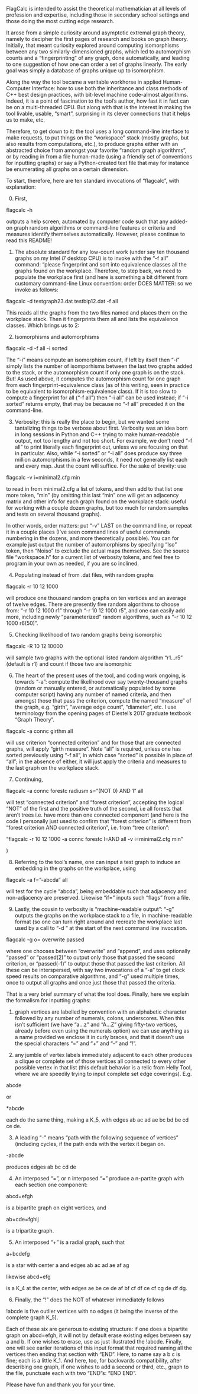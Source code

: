 FlagCalc is intended to assist the theoretical mathematician at all levels of profession and expertise, including those in secondary school settings and those doing the most cutting edge research.

It arose from a simple curiosity around asymptotic extremal graph theory, namely to decipher the first pages of research and books on graph theory. Initially, that meant curiosity explored around computing isomorphisms between any two similarly-dimensioned graphs, which led to automorphism counts and a “fingerprinting” of any graph, done automatically, and leading to one suggestion of how one can order a set of graphs linearly. The early goal was simply a database of graphs unique up to isomorphism.

Along the way the tool became a veritable workhorse in applied Human-Computer Interface: how to use both the inheritance and class methods of C++ best design practices, with bit-level machine code-almost algorithms. Indeed, it is a point of fascination to the tool’s author, how fast it in fact can be on a multi-threaded CPU. But along with that is the interest in making the tool livable, usable, “smart”, surprising in its clever connections that it helps us to make, etc.

Therefore, to get down to it: the tool uses a long command-line interface to make requests, to put things on the “workspace” stack (mostly graphs, but also results from computations, etc.), to produce graphs either with an abstracted choice from amongst your favorite “random graph algorithms”, or by reading in from a file human-made (using a friendly set of conventions for inputting graphs) or say a Python-created text file that may for instance be enumerating all graphs on a certain dimension.

To start, therefore, here are ten standard invocations of “flagcalc”, with explanation:

0. First,

flagcalc -h 

outputs a help screen, automated by computer code such that any added-on graph random algorithms or command-line features or criteria and measures identify themselves automatically. However, please continue to read this README!

1. The absolute standard for any low-count work (under say ten thousand graphs on my Intel i7 desktop CPU) is to invoke with the “-f all” command: “please fingerprint and sort into equivalence classes all the graphs found on the workplace. Therefore, to step back, we need to populate the workplace first (and here is something a bit different from customary command-line Linux convention: order DOES MATTER: so we invoke as follows:

flagcalc -d testgraph23.dat testbip12.dat -f all

This reads all the graphs from the two files named and places them on the workplace stack. Then it fingerprints them all and lists the equivalence classes. Which brings us to 2:

2. Isomorphisms and automorphisms

flagcalc -d <your filenames here> -f all -i sorted

The “-i” means compute an isomorphism count, if left by itself then “-i” simply lists the number of isomporhisms between the last two graphs added to the stack, or the automorphism count if only one graph is on the stack. But! As used above, it computes the automorphism count for one graph from each fingerprint-equivalence class (as of this writing, seen in practice to be equivalent to isomorphism-equivalence class). If it is too slow to compute a fingerprint for all (“-f all”) then “-i all” can be used instead; if “-i sorted” returns empty, that may be because no “-f all” preceded it on the command-line.

3. Verbosity: this is really the place to begin, but we wanted some tantalizing things to be verbose about first. Verbosity was an idea born in long sessions in Python and C++ trying to make human-readable output, not too lengthy and not too short. For example, we don’t need “-f all” to print literally each fingerprint out, unless we are focusing on that in particular. Also, while “-i sorted” or “-i all” does produce say three million automorphisms in a few seconds, it need not generally list each and every map. Just the count will suffice. For the sake of brevity: use

flagcalc <other options> -v i=minimal2.cfg min

to read in from minimal2.cfg a list of tokens, and then add to that list one more token, “min” (by omitting this last “min” one will get an adjacency matrix and other info for each graph found on the workplace stack: useful for working with a couple dozen graphs, but too much for random samples and tests on several thousand graphs).

In other words, order matters: put “-v” LAST on the command line, or repeat it in a couple places (I’ve seen command lines of useful commands numbering in the dozens, and more theoretically possible). You can for example just output the number of automorphisms by specifying “Iso” token, then “Noiso” to exclude the actual maps themselves. See the source file “workspace.h” for a current list of verbosity tokens, and feel free to program in your own as needed, if you are so inclined.

4. Populating instead of from .dat files, with random graphs

flagcalc -r 10 12 1000

will produce one thousand random graphs on ten vertices and an average of twelve edges. There are presently five random algorithms to choose from: “-r 10 12 1000 r1” through “-r 10 12 1000 r5”, and one can easily add more, including newly “parameterized” random algorithms, such as “-r 10 12 1000 r6(50)”.

5. Checking likelihood of two random graphs being isomorphic

flagcalc -R 10 12 10000

will sample two graphs with the optional listed random algorithm “r1...r5” (default is r1) and count if those two are isomorphic

6. The heart of the present uses of the tool, and coding work ongoing, is towards “-a”: compute the likelihood over say twenty-thousand graphs (random or manually entered, or automatically populated by some computer script) having any number of named criteria, and then amongst those that pass the criterion, compute the named “measure” of the graph, e.g. “girth”, “average edge count”, “diameter”, etc. I use terminology from the opening pages of Diestel’s 2017 graduate textbook “Graph Theory”.

flagcalc <your commands here> -a connc girthm all

will use criterion “connected criterion” and for those that are connected graphs, will apply “girth measure”. Note “all” is required, unless one has sorted previously using “-f all”, in which case “sorted” is possible in place of “all”; in the absence of either, it will just apply the criteria and measures to the last graph on the workplace stack.

7. Continuing,

flagcalc <your commands here> -a connc forestc radiusm s=”(NOT 0) AND 1” all

will test “connected criterion” and “forest criterion”, accepting the logical “NOT” of the first and the positive truth of the second, i.e all forests that aren’t trees i.e. have more than one connected component (and here is the code I personally just used to confirm that “forest criterion” is different from “forest criterion AND connected criterion”, i.e. from “tree criterion”: 

“flagcalc -r 10 12 1000 -a connc forestc l=AND all -v i=minimal2.cfg min”

)

8. Referring to the tool’s name, one can input a test graph to induce an embedding in the graphs on the workplace, using

flagcalc <your commands here> -a f=”-abcda” all 

will test for the cycle “abcda”, being embeddable such that adjacency and non-adjacency are preserved. Likewise “if=<filename>” inputs such “flags” from a file.

9. Lastly, the cousin to verbosity is “machine-readable output”: “-g” outputs the graphs on the workplace stack to a file, in machine-readable format (so one can turn right around and recreate the workplace last used by a call to “-d <filename>” at the start of the next command line invocation.

flagcalc <your commands here> -g o=<filename> overwrite passed

where one chooses between “overwrite” and “append”, and uses optionally “passed” or “passed(2)” to output only those that passed the second criterion, or “passed(-1)” to output those that passed the last criterion. All these can be interspersed, with say two invocations of a “-a” to get clock speed results on comparative algorithms, and “-g” used multiple times, once to output all graphs and once just those that passed the criteria.

That is a very brief summary of what the tool does. Finally, here we explain the formalism for inputting graphs:

1. graph vertices are labelled by convention with an alphabetic character followed by any number of numerals, colons, underscores. When this isn’t sufficient (we have “a...z” and “A...Z” giving fifty-two vertices, already before even using the numerals option) we can use anything as a name provided we enclose it in curly braces, and that it doesn’t use the special characters “=” and “+” and “-” and “!”.

2. any jumble of vertex labels immediately adjacent to each other produces a clique or complete set of those vertices all connected to every other possible vertex in that list (this default behavior is a relic from Helly Tool, where we are speedily trying to input complete set edge coverings). E.g.

abcde 

or

*abcde

each do the same thing, making a K_5, with edges ab ac ad ae bc bd be cd ce de.

3. A leading “-” means “path with the following sequence of vertices” (including cycles, if the path ends with the vertex it began on.

-abcde 

produces edges ab bc cd de

4. An interposed “=”, or n interposed “=” produce a n-partite graph with each section one component:

abcd=efgh

is a bipartite graph on eight vertices, and

ab=cde=fghij

is a tripartite graph.

5. An interposed “+” is a radial graph, such that

a+bcdefg

is a star with center a and edges ab ac ad ae af ag

likewise
abcd+efg

is a K_4 at the center, with edges ae be ce de af bf cf df ce cf cg de df dg.

6. Finally, the “!” does the NOT of whatever immediately follows

!abcde is five outlier vertices with no edges (it being the inverse of the complete graph K_5).

Each of these six are generous to existing structure: if one does a bipartite graph on abcd=efgh, it will not by default erase existing edges between say a and b. If one wishes to erase, use as just illustrated the !abcde. Finally, one will see earlier iterations of this input format that required naming all the vertices then ending that section with “END”. Here, to name say a b c is fine; each is a little K_1. And here, too, for backwards compatibility, after describing one graph, if one wishes to add a second or third, etc., graph to the file, punctuate each with two “END”s: “END END”.

Please have fun and thank you for your time.
